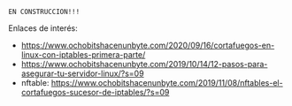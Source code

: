 
```
EN CONSTRUCCION!!!
```

Enlaces de interés:
* https://www.ochobitshacenunbyte.com/2020/09/16/cortafuegos-en-linux-con-iptables-primera-parte/
* https://www.ochobitshacenunbyte.com/2019/10/14/12-pasos-para-asegurar-tu-servidor-linux/?s=09
* nftable: https://www.ochobitshacenunbyte.com/2019/11/08/nftables-el-cortafuegos-sucesor-de-iptables/?s=09
